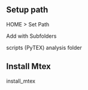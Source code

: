

## Setup path
HOME > Set Path

Add with Subfolders

scripts (PyTEX)
analysis folder

## Install Mtex

install_mtex

##
